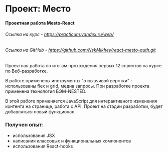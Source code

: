 # Проект: Место

#### Проектная работа Mesto-React
###### Ссылка на курс - https://practicum.yandex.ru/web/
###### Cсылка на GitHub - https://github.com/NskMikhey/react-mesto-auth.git

Проектная работа по итогам прохождения первых 12 спринтов на курсе по Веб-разработке.

  В работе применены инструменты "отзывчивой верстки" : использованы flex и grid, медиа запросы. При разработке проекта применена технология БЭМ-NESTED.

  В этой работе применяется JavaScript для интерактивного изменения контента на странице, работа с API.
  Проект на стадии разработки, будет добавляться новый функционал.

  ### Получен опыт:
- использования JSX
- написания классовых и функциональных компонентов
- использования React-hooks